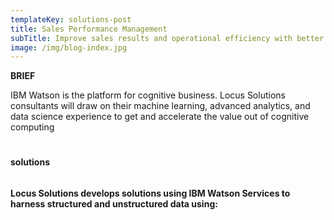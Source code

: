 ```yaml
---
templateKey: solutions-post
title: Sales Performance Management
subTitle: Improve sales results and operational efficiency with better management.
image: /img/blog-index.jpg
---
```

**BRIEF** 

IBM Watson is the platform for cognitive business. Locus Solutions consultants will draw on their machine learning,
advanced analytics, and data science experience to get and accelerate the value out of cognitive computing

# 
**solutions**

###### 
**Locus Solutions develops solutions using IBM Watson Services to harness structured and unstructured data using:**
